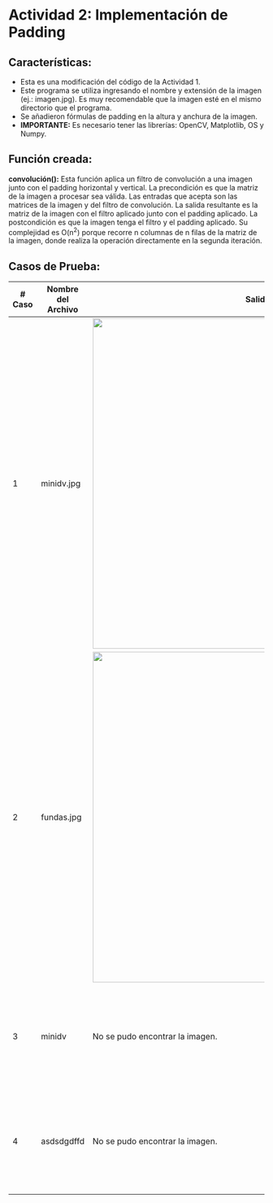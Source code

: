<h1>Actividad 2: Implementación de Padding</h1>
<h2>Características:</h2>
<ul>
  <li>Esta es una modificación del código de la Actividad 1.</li>
  <li>Este programa se utiliza ingresando el nombre y extensión de la imagen (ej.: imagen.jpg). Es muy recomendable que la imagen esté en el mismo directorio que el programa.</li>
  <li>Se añadieron fórmulas de padding en la altura y anchura de la imagen.</li>
  <li><strong>IMPORTANTE:</strong> Es necesario tener las librerías: OpenCV, Matplotlib, OS y Numpy.</li>
</ul>

<h2>Función creada:</h2>
<strong>convolución():</strong> Esta función aplica un filtro de convolución a una imagen junto con el padding horizontal y vertical.
La precondición es que la matriz de la imagen a procesar sea válida. Las entradas que acepta son las matrices de la imagen y del filtro de convolución. La salida resultante es la matriz de la imagen con el filtro aplicado junto con el padding aplicado. La postcondición es que la imagen tenga el filtro y el padding aplicado. Su complejidad es O(n<sup>2</sup>) porque recorre n columnas de n filas de la matriz de la imagen, donde realiza la operación directamente en la segunda iteración.

<h2>Casos de Prueba:</h2>

<table>
  <thead>
    <th># Caso</th>
    <th>Nombre del Archivo</th>
    <th>Salida</th>
    <th>Propósito</th>
  </thead>
  <tbody>
    <tr>
      <td>1</td>
      <td>minidv.jpg</td>
      <td><img src="https://github.com/user-attachments/assets/55f71a32-72a0-41f8-968f-332299a02428" width="650"></td>
      <td>En este caso se demuestra cómo de utilizarse este programa correctamente.</td>
    </tr>
    <tr>
      <td>2</td>
      <td>fundas.jpg</td>
      <td><img src="https://github.com/user-attachments/assets/84a1ba91-67ae-4808-af41-b1e1987ef748" width="650"></td>
      <td>En este caso se demuestra que este programa funciona con cualquier otra imagen.</td>
    </tr>
    <tr>
      <td>3</td>
      <td>minidv</td>
      <td>No se pudo encontrar la imagen.</td>
      <td>En este caso se demuestra que es necesario ingresar la extensión del archivo de la imagen para poder encontrarla.</td>
    </tr>
    <tr>
      <td>4</td>
      <td>asdsdgdffd</td>
      <td>No se pudo encontrar la imagen.</td>
      <td>En este caso se demuestra que es necesario ingresar el nombre de una imagen que sí exista y esté en la misma carpeta.</td>
    </tr>
  </tbody>
</table>

